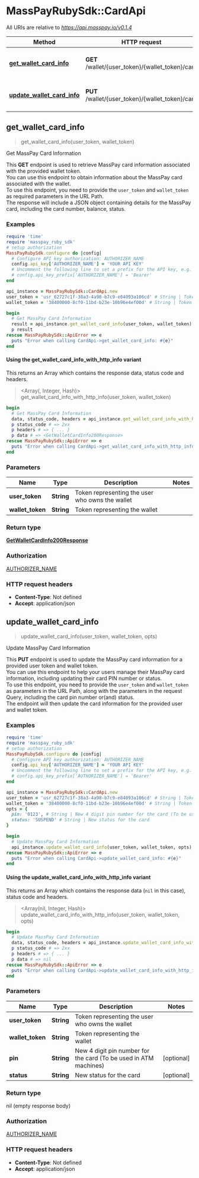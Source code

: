 # MassPayRubySdk::CardApi

All URIs are relative to *https://api.masspay.io/v0.1.4*

| Method | HTTP request | Description |
| ------ | ------------ | ----------- |
| [**get_wallet_card_info**](CardApi.md#get_wallet_card_info) | **GET** /wallet/{user_token}/{wallet_token}/card | Get MassPay Card Information |
| [**update_wallet_card_info**](CardApi.md#update_wallet_card_info) | **PUT** /wallet/{user_token}/{wallet_token}/card | Update MassPay Card Information |


## get_wallet_card_info

> <GetWalletCardInfo200Response> get_wallet_card_info(user_token, wallet_token)

Get MassPay Card Information

This **GET** endpoint is used to retrieve MassPay card information associated with the provided wallet token. <br> You can use this endpoint to obtain information about the MassPay card associated with the wallet. <br> To use this endpoint, you need to provide the `user_token` and `wallet_token` as required parameters in the URL Path. <br> The response will include a JSON object containing details for the MassPay card, including the card number, balance, status.

### Examples

```ruby
require 'time'
require 'masspay_ruby_sdk'
# setup authorization
MassPayRubySdk.configure do |config|
  # Configure API key authorization: AUTHORIZER_NAME
  config.api_key['AUTHORIZER_NAME'] = 'YOUR API KEY'
  # Uncomment the following line to set a prefix for the API key, e.g. 'Bearer' (defaults to nil)
  # config.api_key_prefix['AUTHORIZER_NAME'] = 'Bearer'
end

api_instance = MassPayRubySdk::CardApi.new
user_token = 'usr_62727c1f-38a3-4a98-b7c9-e84093a106cd' # String | Token representing the user who owns the wallet
wallet_token = '38400000-8cf0-11bd-b23e-10b96e4ef00d' # String | Token representing the wallet

begin
  # Get MassPay Card Information
  result = api_instance.get_wallet_card_info(user_token, wallet_token)
  p result
rescue MassPayRubySdk::ApiError => e
  puts "Error when calling CardApi->get_wallet_card_info: #{e}"
end
```

#### Using the get_wallet_card_info_with_http_info variant

This returns an Array which contains the response data, status code and headers.

> <Array(<GetWalletCardInfo200Response>, Integer, Hash)> get_wallet_card_info_with_http_info(user_token, wallet_token)

```ruby
begin
  # Get MassPay Card Information
  data, status_code, headers = api_instance.get_wallet_card_info_with_http_info(user_token, wallet_token)
  p status_code # => 2xx
  p headers # => { ... }
  p data # => <GetWalletCardInfo200Response>
rescue MassPayRubySdk::ApiError => e
  puts "Error when calling CardApi->get_wallet_card_info_with_http_info: #{e}"
end
```

### Parameters

| Name | Type | Description | Notes |
| ---- | ---- | ----------- | ----- |
| **user_token** | **String** | Token representing the user who owns the wallet |  |
| **wallet_token** | **String** | Token representing the wallet |  |

### Return type

[**GetWalletCardInfo200Response**](GetWalletCardInfo200Response.md)

### Authorization

[AUTHORIZER_NAME](../README.md#AUTHORIZER_NAME)

### HTTP request headers

- **Content-Type**: Not defined
- **Accept**: application/json


## update_wallet_card_info

> update_wallet_card_info(user_token, wallet_token, opts)

Update MassPay Card Information

This **PUT** endpoint is used to update the MassPay card information for a provided user token and wallet token. <br> You can use this endpoint to help your users manage their MassPay card information, including updating their card PIN number or status. <br> To use this endpoint, you need to provide the `user_token` and `wallet_token` as parameters in the URL Path, along with the parameters in the request Query, including the card pin number or(and) status. <br> The endpoint will then update the card information for the provided user and wallet token.

### Examples

```ruby
require 'time'
require 'masspay_ruby_sdk'
# setup authorization
MassPayRubySdk.configure do |config|
  # Configure API key authorization: AUTHORIZER_NAME
  config.api_key['AUTHORIZER_NAME'] = 'YOUR API KEY'
  # Uncomment the following line to set a prefix for the API key, e.g. 'Bearer' (defaults to nil)
  # config.api_key_prefix['AUTHORIZER_NAME'] = 'Bearer'
end

api_instance = MassPayRubySdk::CardApi.new
user_token = 'usr_62727c1f-38a3-4a98-b7c9-e84093a106cd' # String | Token representing the user who owns the wallet
wallet_token = '38400000-8cf0-11bd-b23e-10b96e4ef00d' # String | Token representing the wallet
opts = {
  pin: '0123', # String | New 4 digit pin number for the card (To be used in ATM machines)
  status: 'SUSPEND' # String | New status for the card
}

begin
  # Update MassPay Card Information
  api_instance.update_wallet_card_info(user_token, wallet_token, opts)
rescue MassPayRubySdk::ApiError => e
  puts "Error when calling CardApi->update_wallet_card_info: #{e}"
end
```

#### Using the update_wallet_card_info_with_http_info variant

This returns an Array which contains the response data (`nil` in this case), status code and headers.

> <Array(nil, Integer, Hash)> update_wallet_card_info_with_http_info(user_token, wallet_token, opts)

```ruby
begin
  # Update MassPay Card Information
  data, status_code, headers = api_instance.update_wallet_card_info_with_http_info(user_token, wallet_token, opts)
  p status_code # => 2xx
  p headers # => { ... }
  p data # => nil
rescue MassPayRubySdk::ApiError => e
  puts "Error when calling CardApi->update_wallet_card_info_with_http_info: #{e}"
end
```

### Parameters

| Name | Type | Description | Notes |
| ---- | ---- | ----------- | ----- |
| **user_token** | **String** | Token representing the user who owns the wallet |  |
| **wallet_token** | **String** | Token representing the wallet |  |
| **pin** | **String** | New 4 digit pin number for the card (To be used in ATM machines) | [optional] |
| **status** | **String** | New status for the card | [optional] |

### Return type

nil (empty response body)

### Authorization

[AUTHORIZER_NAME](../README.md#AUTHORIZER_NAME)

### HTTP request headers

- **Content-Type**: Not defined
- **Accept**: application/json


